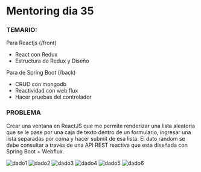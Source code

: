 # Mentoring dia 35

### TEMARIO: 

Para Reactjs (/front)
- React con Redux
- Estructura de Redux y Diseño

Para de Spring Boot (/back)
- CRUD con mongodb
- Reactividad con web flux
- Hacer pruebas del controlador


### PROBLEMA

Crear una ventana en ReactJS que me permite renderizar una lista aleatoria que se le pase por una caja de texto dentro de un formulario, ingresar una lista separadas por coma y hacer submit de esa lista. El dato random se debe consultar a través de una API REST reactiva que esta diseñada con Spring Boot + Webflux. 



![dado1](https://user-images.githubusercontent.com/52146620/160240778-a2883781-e593-4421-b471-249279adc7a3.png)
![dado2](https://user-images.githubusercontent.com/52146620/160240782-1c48afd1-182b-432a-b8cf-11e9fa752917.png)
![dado3](https://user-images.githubusercontent.com/52146620/160240784-051c7ef6-1671-451b-bf69-3d53e968d12c.png)
![dado4](https://user-images.githubusercontent.com/52146620/160240786-bb01c7de-8c19-4b61-a10a-712ed46f7cb7.png)
![dado5](https://user-images.githubusercontent.com/52146620/160240789-145198d4-0482-4c5c-9711-d5a026221a1c.png)
![dado6](https://user-images.githubusercontent.com/52146620/160240792-c3d8ac4a-1611-42c2-960a-5a0634e97e56.png)


